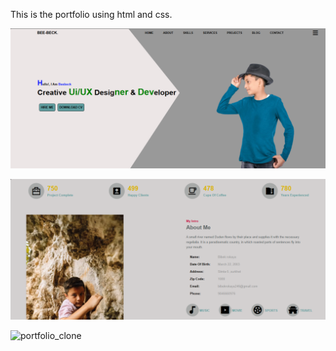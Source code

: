 This is the portfolio using html and css.


![portfolio_clone](https://github.com/beebeck17rokaya/portfolio/blob/5f1dde18cbb8180034b77fc471d14036d86293a0/Screenshot%202024-08-27%20171146.png)

![portfolio_clone](https://github.com/beebeck17rokaya/portfolio/blob/f17d513dfba677396b955689796e06d1a8093474/Screenshot%202024-08-27%20171217.png)

![portfolio_clone](![portfolio_clone](https://github.com/beebeck17rokaya/portfolio/blob/5f1dde18cbb8180034b77fc471d14036d86293a0/Screenshot%202024-08-27%20171146.png)
)


